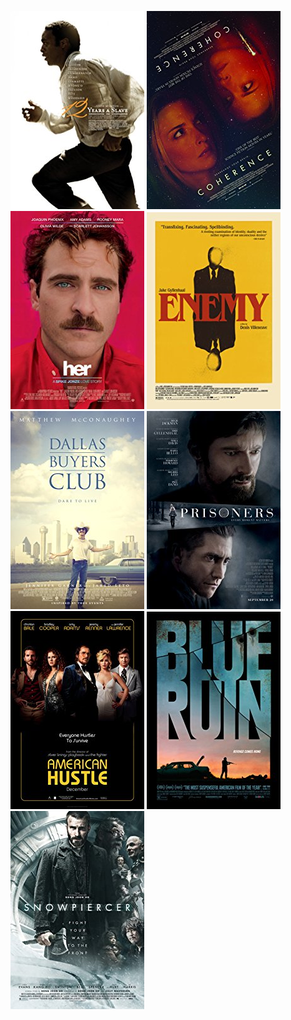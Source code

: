  [![12 Years a Slave](../images/12_Years_a_Slave_2013.jpg)](http://www.imdb.com/title/tt2024544) [![Coherence](../images/Coherence_2013.jpg)](http://www.imdb.com/title/tt2866360) [![Her](../images/Her_2013.jpg)](http://www.imdb.com/title/tt1798709) [![Enemy](../images/Enemy_2013.jpg)](http://www.imdb.com/title/tt2316411) [![Dallas Buyers Club](../images/Dallas_Buyers_Club_2013.jpg)](http://www.imdb.com/title/tt0790636) [![Prisoners](../images/Prisoners_2013.jpg)](http://www.imdb.com/title/tt1392214) [![American Hustle](../images/American_Hustle_2013.jpg)](http://www.imdb.com/title/tt1800241) [![Blue Ruin](../images/Blue_Ruin_2013.jpg)](http://www.imdb.com/title/tt2359024) [![Snowpiercer](../images/Snowpiercer_2013.jpg)](http://www.imdb.com/title/tt1706620)